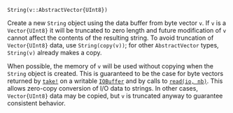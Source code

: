 ```
String(v::AbstractVector{UInt8})
```

Create a new `String` object using the data buffer from byte vector `v`. If `v` is a `Vector{UInt8}` it will be truncated to zero length and future modification of `v` cannot affect the contents of the resulting string. To avoid truncation of `Vector{UInt8}` data, use `String(copy(v))`; for other `AbstractVector` types, `String(v)` already makes a copy.

When possible, the memory of `v` will be used without copying when the `String` object is created. This is guaranteed to be the case for byte vectors returned by [`take!`](@ref) on a writable [`IOBuffer`](@ref) and by calls to [`read(io, nb)`](@ref). This allows zero-copy conversion of I/O data to strings. In other cases, `Vector{UInt8}` data may be copied, but `v` is truncated anyway to guarantee consistent behavior.
